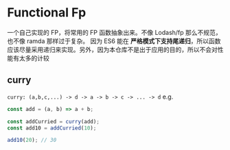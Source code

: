 # Functional Fp

一个自己实现的 FP，将常用的 FP 函数抽象出来。不像 Lodash/fp 那么不规范，也不像 ramda 那样过于复杂。
因为 ES6 能在 **严格模式下支持尾递归**，所以函数应该尽量采用递归来实现。另外，因为本仓库不是出于应用的目的，所以不会对性能有太多的计较

## curry

`curry: (a,b,c,...) -> d -> a -> b -> c -> ... -> d`
e.g.

```js
const add = (a, b) => a + b;

const addCurried = curry(add);
const add10 = addCurried(10);

add10(20); // 30
```
